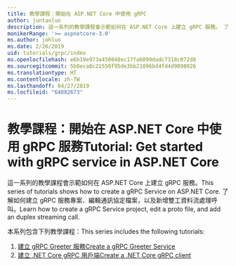 ```yaml
---
title: 教學課程：開始在 ASP.NET Core 中使用 gRPC
author: juntaoluo
description: 這一系列的教學課程會示範如何在 ASP.NET Core 上建立 gRPC 服務。 了解如何建立 gRPC 服務專案、編輯通訊協定檔案，以及新增雙工資料流處理呼叫。
monikerRange: '>= aspnetcore-3.0'
ms.author: johluo
ms.date: 2/26/2019
uid: tutorials/grpc/index
ms.openlocfilehash: e6b19e973a450048ec17fa6899dadc7318c072d8
ms.sourcegitcommit: 5b0eca8c21550f95de3bb21096bd4fd4d9098026
ms.translationtype: HT
ms.contentlocale: zh-TW
ms.lasthandoff: 04/27/2019
ms.locfileid: "64882673"
---
```

# <a name="tutorial-get-started-with-grpc-service-in-aspnet-core"></a><span data-ttu-id="83dab-104">教學課程：開始在 ASP.NET Core 中使用 gRPC 服務</span><span class="sxs-lookup"><span data-stu-id="83dab-104">Tutorial: Get started with gRPC service in ASP.NET Core</span></span>

<span data-ttu-id="83dab-105">這一系列的教學課程會示範如何在 ASP.NET Core 上建立 gRPC 服務。</span><span class="sxs-lookup"><span data-stu-id="83dab-105">This series of tutorials shows how to create a gRPC Service on ASP.NET Core.</span></span> <span data-ttu-id="83dab-106">了解如何建立 gRPC 服務專案、編輯通訊協定檔案，以及新增雙工資料流處理呼叫。</span><span class="sxs-lookup"><span data-stu-id="83dab-106">Learn how to create a gRPC Service project, edit a proto file, and add an duplex streaming call.</span></span>

<span data-ttu-id="83dab-107">本系列包含下列教學課程：</span><span class="sxs-lookup"><span data-stu-id="83dab-107">This series includes the following tutorials:</span></span>

1. [<span data-ttu-id="83dab-108">建立 gRPC Greeter 服務</span><span class="sxs-lookup"><span data-stu-id="83dab-108">Create a gRPC Greeter Service</span></span>](xref:tutorials/grpc/grpc-start)
2. [<span data-ttu-id="83dab-109">建立 .NET Core gRPC 用戶端</span><span class="sxs-lookup"><span data-stu-id="83dab-109">Create a .NET Core gRPC client</span></span>](xref:tutorials/grpc/grpc-client)

